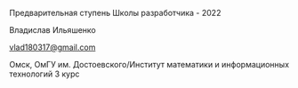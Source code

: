 Предварительная ступень Школы разработчика - 2022

Владислав Ильяшенко

vlad180317@gmail.com

Омск, ОмГУ им. Достоевского/Институт математики и информационных технологий 3 курс
